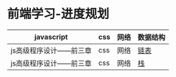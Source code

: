 # 前端学习-进度规划

javascript | css | 网络 | 数据结构
---|---|---|---
js高级程序设计——前三章 | css | 网络 | [链表](https://my729.github.io/frontend_learn/DataStructure/链表.html)
js高级程序设计——前三章 | css | 网络 | [栈](https://my729.github.io/frontend_learn/DataStructure/栈.html)